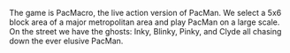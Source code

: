 The game is PacMacro, the live action version of PacMan. We select a 5x6 block area of a major metropolitan area and play PacMan on a large scale. On the street we have the ghosts: Inky, Blinky, Pinky, and Clyde all chasing down the ever elusive PacMan.